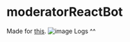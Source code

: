 # moderatorReactBot
Made for [this](https://www.reddit.com/r/Discord_Bots/comments/sc34l8/need_verification_bot/).
![image](https://user-images.githubusercontent.com/76237496/150916058-9e3593f1-2f32-4680-b78b-dea8e231c507.png)
Logs ^^
